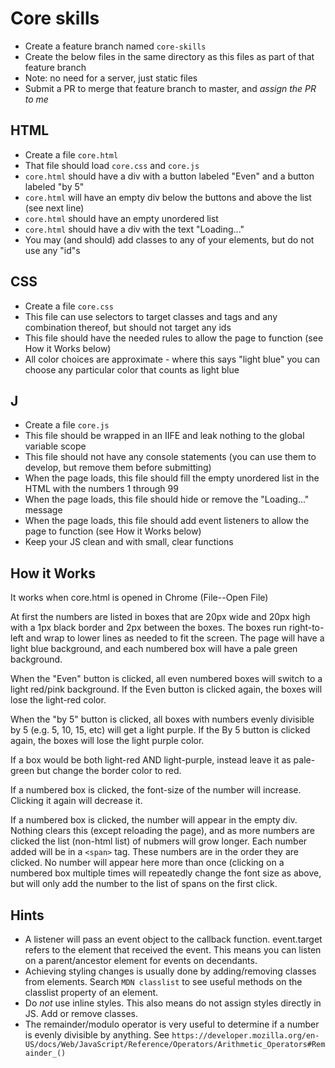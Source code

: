 # Core skills

* Create a feature branch named `core-skills`
* Create the below files in the same directory as this files as part of that feature branch
* Note: no need for a server, just static files
* Submit a PR to merge that feature branch to master, and _assign the PR to me_

## HTML

* Create a file `core.html`
* That file should load `core.css` and `core.js` 
* `core.html` should have a div with a button labeled "Even" and a button labeled "by 5"
* `core.html` will have an empty div below the buttons and above the list (see next line)  
* `core.html` should have an empty unordered list
* `core.html` should have a div with the text "Loading..."
* You may (and should) add classes to any of your elements, but do not use any "id"s

## CSS

* Create a file `core.css`
* This file can use selectors to target classes and tags and any combination thereof, but should not target any ids
* This file should have the needed rules to allow the page to function (see How it Works below)
* All color choices are approximate - where this says "light blue" you can choose any particular color that counts as light blue

## J


* Create a file `core.js`
* This file should be wrapped in an IIFE and leak nothing to the global variable scope
* This file should not have any console statements (you can use them to develop, but remove them before submitting)
* When the page loads, this file should fill the empty unordered list in the HTML with the numbers 1 through 99
* When the page loads, this file should hide or remove the "Loading..." message
* When the page loads, this file should add event listeners to allow the page to function (see How it Works below)
* Keep your JS clean and with small, clear functions

## How it Works

It works when core.html is opened in Chrome (File--Open File)

At first the numbers are listed in boxes that are 20px wide and 20px high with a 1px black border and 2px between the boxes.  The boxes run right-to-left and wrap to lower lines as needed to fit the screen.  The page will have a light blue background, and each numbered box will have a pale green background.

When the "Even" button is clicked, all even numbered boxes will switch to a light red/pink background.  If the Even button is clicked again, the boxes will lose the light-red color.

When the "by 5" button is clicked, all boxes with numbers evenly divisible by 5 (e.g. 5, 10, 15, etc) will get a light purple.  If the By 5 button is clicked again, the boxes will lose the light purple color.

If a box would be both light-red AND light-purple, instead leave it as pale-green but change the border color to red. 

If a numbered box is clicked, the font-size of the number will increase.  Clicking it again will decrease it.

If a numbered box is clicked, the number will appear in the empty div.  Nothing clears this (except reloading the page), and as more numbers are clicked the list (non-html list) of nubmers will grow longer.  Each number added will be in a `<span>` tag.  These numbers are in the order they are clicked.  No number will appear here more than once (clicking on a numbered box multiple times will repeatedly change the font size as above, but will only add the number to the list of spans on the first click.

## Hints

* A listener will pass an event object to the callback function.  event.target refers to the element that received the event.  This means you can listen on a parent/ancestor element for events on decendants.  
* Achieving styling changes is usually done by adding/removing classes from elements.  Search `MDN classlist` to see useful methods on the classlist property of an element.
* Do _not_ use inline styles.  This also means do not assign styles directly in JS.  Add or remove classes.
* The remainder/modulo operator is very useful to determine if a number is evenly divisible by anything.  See `https://developer.mozilla.org/en-US/docs/Web/JavaScript/Reference/Operators/Arithmetic_Operators#Remainder_()`
